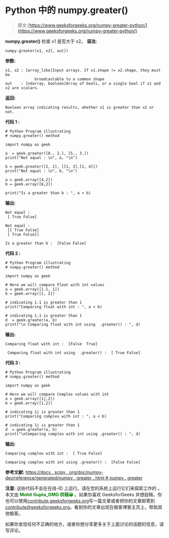 # Python 中的 numpy.greater()

> 原文:[https://www.geeksforgeeks.org/numpy-greater-python/](https://www.geeksforgeeks.org/numpy-greater-python/)

**numpy.greater()** 检查 x1 是否大于 x2。
**语法:**

```
numpy.greater(x1, x2[, out]) 

```

**参数:**

```
x1, x2 : [array_like]Input arrays. If x1.shape != x2.shape, they must be 
             broadcastable to a common shape 
out    : [ndarray, boolean]Array of bools, or a single bool if x1 and x2 are scalars.

```

**返回:**

```
Boolean array indicating results, whether x1 is greater than x2 or not.

```

**代码 1 :**

```
# Python Program illustrating
# numpy.greater() method

import numpy as geek 

a  = geek.greater([8., 2.], [5., 3.])
print("Not equal : \n", a, "\n")

b = geek.greater([2, 2], [[1, 3],[1, 4]])
print("Not equal : \n", b, "\n")

a = geek.array([4,2])
b = geek.array([6,2])

print("Is a greater than b : ", a > b)
```

**输出:**

```
Not equal : 
 [ True False] 

Not equal : 
 [[ True False]
 [ True False]] 

Is a greater than b :  [False False]

```

**代码 2 :**

```
# Python Program illustrating
# numpy.greater() method

import numpy as geek 

# Here we will compare Float with int values
a = geek.array([1.1, 1])
b = geek.array([1, 2])

# indicating 1.1 is greater than 1
print("Comparing float with int : ", a < b)

# indicating 1.1 is greater than 1
d  = geek.greater(a, b)
print("\n Comparing float with int using  .greater() : ", d)
```

**输出:**

```
Comparing float with int :  [False  True]

 Comparing float with int using  .greater() :  [ True False]

```

**代码 3 :**

```
# Python Program illustrating
# numpy.greater() method

import numpy as geek 

# Here we will compare Complex values with int 
a = geek.array([1j,2])
b = geek.array([1,2])

# indicating 1j is greater than 1
print("Comparing complex with int : ", a < b)

# indicating 1j is greater than 1
d  = geek.greater(a, b)
print("\nComparing complex with int using .greater() : ", d)
```

**输出:**

```
Comparing complex with int :  [ True False]

Comparing complex with int using .greater() :  [False False]

```

**参考文献:**
[https://docs . scipy . org/doc/numpy-dev/reference/generated/numpy . greater . html # numpy . greater](https://docs.scipy.org/doc/numpy-dev/reference/generated/numpy.greater.html#numpy.greater)

**注意:**
这些代码不会在在线-ID 上运行。请在您的系统上运行它们来探索工作的
。
本文由 <font color="green">**Mohit Gupta_OMG 供稿😀**</font> 。如果你喜欢 GeeksforGeeks 并想投稿，你也可以使用[contribute.geeksforgeeks.org](http://www.contribute.geeksforgeeks.org)写一篇文章或者把你的文章邮寄到 contribute@geeksforgeeks.org。看到你的文章出现在极客博客主页上，帮助其他极客。

如果你发现任何不正确的地方，或者你想分享更多关于上面讨论的话题的信息，请写评论。